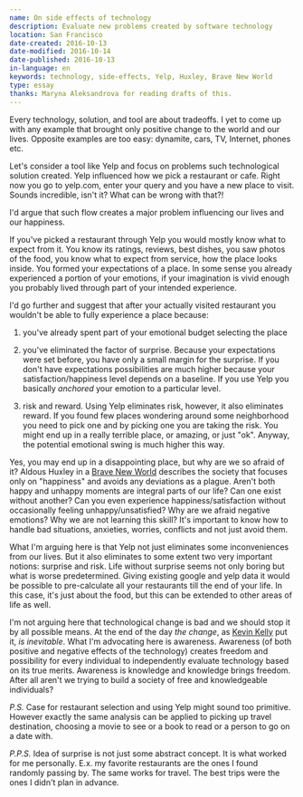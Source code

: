 ```yaml
---
name: On side effects of technology
description: Evaluate new problems created by software technology
location: San Francisco
date-created: 2016-10-13
date-modified: 2016-10-14
date-published: 2016-10-13
in-language: en
keywords: technology, side-effects, Yelp, Huxley, Brave New World
type: essay
thanks: Maryna Aleksandrova for reading drafts of this.
---
```

Every technology, solution, and tool are about tradeoffs. I yet to come up with any example
that brought only positive change to the world and our lives. Opposite examples are too easy:
dynamite, cars, TV, Internet, phones etc.

Let's consider a tool like Yelp and focus on problems such technological solution created.
Yelp influenced how we pick a restaurant or cafe. Right now you go to yelp.com, enter your
query and you have a new place to visit. Sounds incredible, isn't it? What can be wrong with that?!

I'd argue that such flow creates a major problem influencing our lives and our happiness.

If you've picked a restaurant through Yelp you would mostly know what to expect from it. You know its ratings,
reviews, best dishes, you saw photos of the food, you know what to expect from service, how the place looks inside. You formed your expectations of a place. In some sense you already experienced a portion of your emotions, if your imagination is vivid enough you probably lived through part of your intended experience.

I'd go further and suggest that after your actually visited restaurant you wouldn't be able to fully experience a place because:

1) you've already spent part of your emotional budget selecting the place

2) you've eliminated the factor of surprise. Because your expectations were set before, you have only a small margin for the surprise. If you don't have expectations possibilities are much higher because your satisfaction/happiness level depends on a baseline. If you use Yelp you basically *anchored* your emotion to a particular level.

3) risk and reward. Using Yelp eliminates risk, however, it also eliminates reward.
If you found few places wondering around some neighborhood you need to pick one and by picking one you are taking the risk. You might end up in a really terrible place, or amazing, or just "ok". Anyway, the potential emotional swing is much higher this way.

Yes, you may end up in a disappointing place, but why are we so afraid of it? Aldous Huxley in a [Brave New World](https://www.goodreads.com/book/show/22044026-brave-new-world) describes the society that focuses only on "happiness" and avoids any deviations as a plague. Aren't both happy and unhappy moments are integral parts of our life? Can one exist without another? Can you even experience happiness/satisfaction without occasionally feeling unhappy/unsatisfied? Why are we afraid negative emotions? Why we are not learning this skill? It's important to know how to handle bad situations, anxieties, worries, conflicts and not just avoid them.


What I'm arguing here is that Yelp not just eliminates some inconveniences from our lives. But it also eliminates to some extent two very important notions: surprise and risk. Life without surprise seems not only boring but what is worse predetermined. Giving existing google and yelp data it would be possible to pre-calculate all your restaurants till the end of your life. In this case, it's just about the food, but this can be extended to other areas of life as well.

I'm not arguing here that technological change is bad and we should stop it by all possible means. At the end of the day *the change*, as [Kevin Kelly](http://kk.org/books/the-inevitable/) put it, *is inevitable*. What I'm advocating here is awareness. Awareness (of both positive and negative effects of the technology) creates freedom and possibility for every individual to independently evaluate technology based on its true merits.
Awareness is knowledge and knowledge brings freedom. After all aren't we trying to build a society of free and knowledgeable individuals?


*P.S.* Case for restaurant selection and using Yelp might sound too primitive. However exactly the same analysis can be applied to picking up travel destination, choosing a movie to see or a book to read or a person to go on a date with.

*P.P.S.* Idea of surprise is not just some abstract concept. It is what worked for me personally. E.x. my favorite restaurants are the ones I found randomly passing by. The same works for travel. The best trips were the ones I didn't plan in advance.
